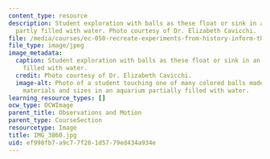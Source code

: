 ```yaml
---
content_type: resource
description: Student exploration with balls as these float or sink in an aquarium
  partly filled with water. Photo courtesy of Dr. Elizabeth Cavicchi.
file: /media/courses/ec-050-recreate-experiments-from-history-inform-the-future-from-the-past-galileo-january-iap-2010/ef998fb7a9c77f281d5779ed434a934e_IMG_3860.jpg
file_type: image/jpeg
image_metadata:
  caption: Student exploration with balls as these float or sink in an aquarium partly
    filled with water.
  credit: Photo courtesy of Dr. Elizabeth Cavicchi.
  image-alt: Photo of a student touching one of many colored balls made of various
    materials and sizes in an aquarium partially filled with water.
learning_resource_types: []
ocw_type: OCWImage
parent_title: Observations and Motion
parent_type: CourseSection
resourcetype: Image
title: IMG_3860.jpg
uid: ef998fb7-a9c7-7f28-1d57-79ed434a934e
---
```

